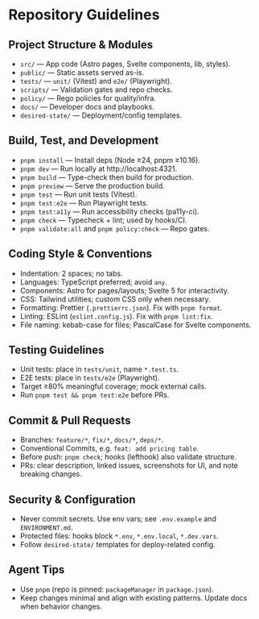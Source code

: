 # Repository Guidelines

## Project Structure & Modules
- `src/` — App code (Astro pages, Svelte components, lib, styles).
- `public/` — Static assets served as-is.
- `tests/` — `unit/` (Vitest) and `e2e/` (Playwright).
- `scripts/` — Validation gates and repo checks.
- `policy/` — Rego policies for quality/infra.
- `docs/` — Developer docs and playbooks.
- `desired-state/` — Deployment/config templates.

## Build, Test, and Development
- `pnpm install` — Install deps (Node ≥24, pnpm ≥10.16).
- `pnpm dev` — Run locally at http://localhost:4321.
- `pnpm build` — Type-check then build for production.
- `pnpm preview` — Serve the production build.
- `pnpm test` — Run unit tests (Vitest).
- `pnpm test:e2e` — Run Playwright tests.
- `pnpm test:a11y` — Run accessibility checks (pa11y-ci).
- `pnpm check` — Typecheck + lint; used by hooks/CI.
- `pnpm validate:all` and `pnpm policy:check` — Repo gates.

## Coding Style & Conventions
- Indentation: 2 spaces; no tabs.
- Languages: TypeScript preferred; avoid `any`.
- Components: Astro for pages/layouts; Svelte 5 for interactivity.
- CSS: Tailwind utilities; custom CSS only when necessary.
- Formatting: Prettier (`.prettierrc.json`). Fix with `pnpm format`.
- Linting: ESLint (`eslint.config.js`). Fix with `pnpm lint:fix`.
- File naming: kebab-case for files; PascalCase for Svelte components.

## Testing Guidelines
- Unit tests: place in `tests/unit`, name `*.test.ts`.
- E2E tests: place in `tests/e2e` (Playwright).
- Target ≥80% meaningful coverage; mock external calls.
- Run `pnpm test && pnpm test:e2e` before PRs.

## Commit & Pull Requests
- Branches: `feature/*`, `fix/*`, `docs/*`, `deps/*`.
- Conventional Commits, e.g. `feat: add pricing table`.
- Before push: `pnpm check`; hooks (lefthook) also validate structure.
- PRs: clear description, linked issues, screenshots for UI, and note breaking changes.

## Security & Configuration
- Never commit secrets. Use env vars; see `.env.example` and `ENVIRONMENT.md`.
- Protected files: hooks block `*.env`, `*.env.local`, `*.dev.vars`.
- Follow `desired-state/` templates for deploy-related config.

## Agent Tips
- Use `pnpm` (repo is pinned: `packageManager` in `package.json`).
- Keep changes minimal and align with existing patterns. Update docs when behavior changes.

